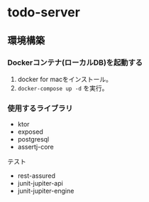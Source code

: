 # todo-server
## 環境構築
### Dockerコンテナ(ローカルDB)を起動する
1. docker for macをインストール。
2. `docker-compose up -d` を実行。

### 使用するライブラリ
- ktor
- exposed
- postgresql
- assertj-core

テスト

- rest-assured
- junit-jupiter-api
- junit-jupiter-engine